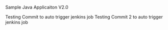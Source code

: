 
Sample Java Applicaiton V2.0

Testing Commit to auto trigger jenkins job
Testing Commit 2 to auto trigger jenkins job
